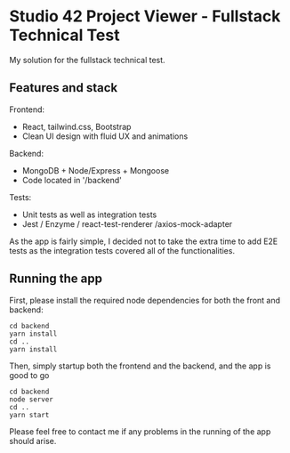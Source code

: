 # Studio 42 Project Viewer - Fullstack Technical Test

My solution for the fullstack technical test.

## Features and stack

Frontend:

- React, tailwind.css, Bootstrap
- Clean UI design with fluid UX and animations

Backend:

- MongoDB + Node/Express + Mongoose
- Code located in '/backend'

Tests:

- Unit tests as well as integration tests
- Jest / Enzyme / react-test-renderer /axios-mock-adapter

As the app is fairly simple, I decided not to take the extra time to add E2E tests as the integration tests covered all of the functionalities.

## Running the app

First, please install the required node dependencies for both the front and backend:

```
cd backend
yarn install
cd ..
yarn install
```

Then, simply startup both the frontend and the backend, and the app is good to go
```
cd backend
node server
cd ..
yarn start
```

Please feel free to contact me if any problems in the running of the app should arise.
